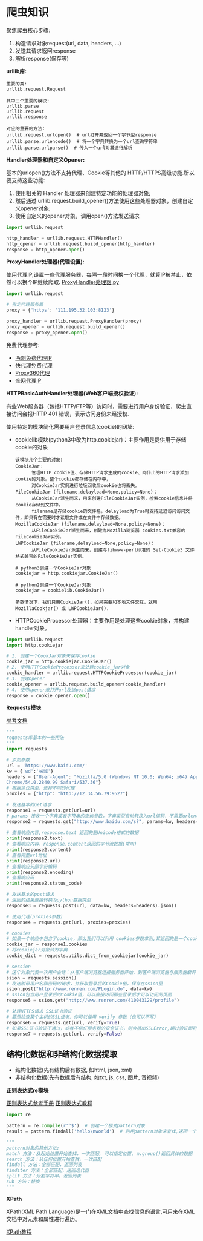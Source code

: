 # 爬虫知识

聚焦爬虫核心步骤:

1. 构造请求对象request(url, data, headers, ...)
2. 发送其请求返回response
3. 解析response(保存等)

**urllib库:**

```text
重要的类:
urllib.request.Request

其中三个重要的模块:
urllib.parse
urllib.request
urllib.response

对应的重要的方法:
urllib.request.urlopen()  # url打开并返回一个字节型response
urllib.parse.urlencode()  # 将一个字典转换为一个url查询字符串
urllib.parse.urlparse()  # 传入一个url对其进行解析
```

**Handler处理器和自定义Opener:**

基本的urlopen()方法不支持代理、Cookie等其他的 HTTP/HTTPS高级功能.所以要支持这些功能:

1. 使用相关的 Handler 处理器来创建特定功能的处理器对象;
2. 然后通过 urllib.request.build_opener()方法使用这些处理器对象，创建自定义opener对象;
3. 使用自定义的opener对象，调用open()方法发送请求

```python
import urllib.request

http_handler = urllib.request.HTTPHandler()
http_opener = urllib.request.build_opener(http_handler)
response = http_opener.open()
```

**ProxyHandler处理器(代理设置):**

使用代理IP,设置一些代理服务器，每隔一段时间换一个代理，就算IP被禁止，依然可以换个IP继续爬取.
[ProxyHandler处理器.py](/day2/ProxyHandler处理器.py)

```python
import urllib.request

# 指定代理服务器
proxy = {'https': '111.195.32.103:8123'}

proxy_handler = urllib.request.ProxyHandler(proxy)
proxy_opener = urllib.request.build_opener()
response = proxy_opener.open()
```

免费代理参考:

+ [西刺免费代理IP](http://www.xicidaili.com/)
+ [快代理免费代理](http://www.kuaidaili.com/free/inha/)
+ [Proxy360代理](http://www.proxy360.cn/default.aspx)
+ [全网代理IP](http://www.goubanjia.com/free/index.shtml)

**HTTPBasicAuthHandler处理器(Web客户端授权验证):**

有些Web服务器（包括HTTP/FTP等）访问时，需要进行用户身份验证，爬虫直接访问会报HTTP 401 错误，表示访问身份未经授权.

使用特定的模块简化需要用户登录信息(cookie)的网址:

+ cookielib模块(python3中改为http.cookiejar)：主要作用是提供用于存储cookie的对象

    ```text
    该模块几个主要的对象:
    CookieJar：
          管理HTTP cookie值、存储HTTP请求生成的cookie、向传出的HTTP请求添加cookie的对象。整个cookie都存储在内存中，
          对CookieJar实例进行垃圾回收后cookie也将丢失。
    FileCookieJar (filename,delayload=None,policy=None)：
          从CookieJar派生而来，用来创建FileCookieJar实例，检索cookie信息并将cookie存储到文件中。
          filename是存储cookie的文件名。delayload为True时支持延迟访问访问文件，即只有在需要时才读取文件或在文件中存储数据。
    MozillaCookieJar (filename,delayload=None,policy=None)：
          从FileCookieJar派生而来，创建与Mozilla浏览器 cookies.txt兼容的FileCookieJar实例。
    LWPCookieJar (filename,delayload=None,policy=None)：
          从FileCookieJar派生而来，创建与libwww-perl标准的 Set-Cookie3 文件格式兼容的FileCookieJar实例。

    # python3创建一个CookieJar对象
    cookiejar = http.cookiejar.CookieJar()
  
    # python2创建一个CookieJar对象
    cookiejar = cookielib.CookieJar()

    多数情况下，我们只用CookieJar()，如果需要和本地文件交互，就用 MozillaCookjar() 或 LWPCookieJar().
    ```
+ HTTPCookieProcessor处理器：主要作用是处理这些cookie对象，并构建handler对象。

```python
import urllib.request
import http.cookiejar

# 1. 创建一个CookJar对象来保存cookie
cookie_jar = http.cookiejar.CookieJar()
# 2. 使用HTTPCookieProcessor来处理cookie_jar对象
cookie_handler = urllib.request.HTTPCookieProcessor(cookie_jar)
# 3. 创建opener
cookie_opener = urllib.request.build_opener(cookie_handler)
# 4. 使用opener来打开url发送post请求
response = cookie_opener.open()
```

**Requests模块**

[参考文档](http://www.python-requests.org/en/master/)

```python
"""
requests库基本的一些用法
"""
import requests

# 添加参数
url = 'https://www.baidu.com/'
kw = {'wd':'长城'}
headers = {"User-Agent": "Mozilla/5.0 (Windows NT 10.0; Win64; x64) AppleWebKit/537.36 (KHTML, like Gecko) \
Chrome/54.0.2840.99 Safari/537.36"}
# 根据协议类型，选择不同的代理
proxies = {"http": "http://12.34.56.79:9527"}

# 发送基本的get请求
response1 = requests.get(url=url)
# params 接收一个字典或者字符串的查询参数，字典类型自动转换为url编码，不需要urlencode()
response2 = requests.get("http://www.baidu.com/s?", params=kw, headers=headers)
     
# 查看响应内容,response.text 返回的是Unicode格式的数据
print(response2.text)
# 查看响应内容，response.content返回的字节流数据(常用)
print(response2.content)
# 查看完整url地址
print(response2.url)
# 查看响应头部字符编码
print(response2.encoding)
# 查看响应码
print(response2.status_code)

# 发送基本的post请求
# 返回的结果直接转换为python数据类型 
response3 = requests.post(url, data=kw, headers=headers).json()

# 使用代理(proxies参数)
response4 = requests.get(url, proxies=proxies)

# cookies
# 如果一个响应中包含了cookie，那么我们可以利用 cookies参数拿到,其返回的是一个cookiejar对象
cookie_jar = response1.cookies
# 将cookiejar对象转为字典
cookie_dict = requests.utils.dict_from_cookiejar(cookie_jar)

# session
# 这个对象代表一次用户会话：从客户端浏览器连接服务器开始，到客户端浏览器与服务器断开
ssion = requests.session()
# 发送附带用户名和密码的请求，并获取登录后的Cookie值，保存在ssion里
ssion.post("http://www.renren.com/PLogin.do", data=kw)
# ssion包含用户登录后的Cookie值，可以直接访问那些登录后才可以访问的页面
response5 = ssion.get("http://www.renren.com/410043129/profile")

# 处理HTTPS请求 SSL证书验证
# 要想检查某个主机的SSL证书，你可以使用 verify 参数（也可以不写）
response6 = requests.get(url, verify=True)
# 如果SSL证书验证不通过，或者不信任服务器的安全证书，则会报出SSLError,跳过验证即可
response7 = requests.get(url, verify=False)
```

## 结构化数据和非结构化数据提取

- 结构化数据(先有结构后有数据, 如html, json, xml)
- 非结构化数据(先有数据后有结构, 如txt, js, css, 图片, 音视频)

**正则表达式re模块**

[正则表达式参考手册](http://tool.oschina.net/uploads/apidocs/jquery/regexp.html)
[正则表达式教程](http://www.runoob.com/regexp/regexp-syntax.html)

```python
import re

pattern = re.compile(r'^$')  # 创建一个模式pattern对象
result = pattern.findall('hello\nworld')  # 利用pattern对象来查找,返回一个列表

"""
pattern对象的其他方法:
match 方法：从起始位置开始查找，一次匹配, 可以指定位置, m.group()返回具体的数据
search 方法：从任何位置开始查找，一次匹配
findall 方法：全部匹配，返回列表
finditer 方法：全部匹配，返回迭代器
split 方法：分割字符串，返回列表
sub 方法：替换
"""
```

**XPath**

XPath(XML Path Language)是一门在XML文档中查找信息的语言,可用来在XML文档中对元素和属性进行遍历。

[XPath教程](http://www.w3school.com.cn/xpath/index.asp)

